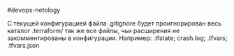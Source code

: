 #devops-netology

С текущей конфигурацией файла .gitignore будет проигнорирован весь каталог .terraform/
так же все файлы, чьи расширения не закомментированы в конфигурации.
Например: .tfstate; crash.log; .tfvars; .tfvars.json
